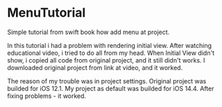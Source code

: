 # MenuTutorial

Simple tutorial from swift book how add menu at project.

In this tutorial i had a problem with rendering initial view. 
After watching educational video, i tried to do all from my head. When Initial View didn't show, i copied all code from original project, 
and it still didn't works. I downloaded original project from link at video, and it worked.

The reason of my trouble was in project settings. Original project was builded for iOS 12.1. My project as default was builded for iOS 14.4. 
After fixing problems - it worked.
